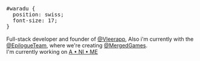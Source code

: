 <samp>
#waradu { <br>
‎ ‎ position: swiss; <br>
‎ ‎ font-size: 17; <br>
}
</samp>
<br><br>
<div align="left">
Full-stack developer and founder of <a href="https://github.com/vleerapp">@Vleerapp</a>, Also i'm currently with the <a href="https://github.com/EpilogueTeam">@EpilogueTeam</a>, where we're creating <a href="https://github.com/MergedGames">@MergedGames</a>.<br>I'm currently working on <a href="https://a.ni.me.waradu.dev/">A • NI • ME</a>
</div>
